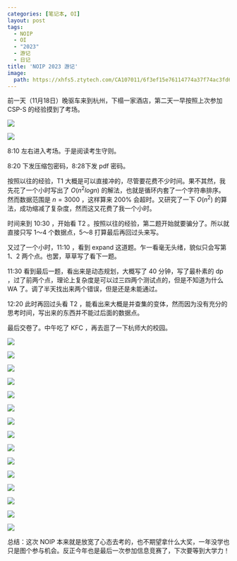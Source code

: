 ```yaml
---
categories: [笔记本, OI]
layout: post
tags:
  - NOIP
  - OI
  - "2023"
  - 游记
  - 日记
title: 'NOIP 2023 游记'
image:
  path: https://xhfs5.ztytech.com/CA107011/6f3ef15e76114774a37f74ac3fd6516a.jpg
---
```


前一天（11月18日）晚驱车来到杭州，下榻一家酒店，第二天一早按照上次参加 CSP-S 的经验摸到了考场。

![](https://xhfs2.ztytech.com/CA107011/f01cd4218b4b4a2488935d0810b2ad79.jpg)

![](https://xhfs5.ztytech.com/CA107011/6f3ef15e76114774a37f74ac3fd6516a.jpg)

8:10 左右进入考场。于是阅读考生守则。

8:20 下发压缩包密码，8:28下发 pdf 密码。

按照以往的经验，T1 大概是可以直接冲的，尽管要花费不少时间。果不其然，我先花了一个小时写出了 $O(n^2logn)$ 的解法，也就是循环内套了一个字符串排序。然而数据范围是 $n=3000$ ，这样算来 200% 会超时。又研究了一下 $O(n^2)$ 的算法，成功缩减了复杂度，然而这又花费了我一个小时。

时间来到 10:30 ，开始看 T2 。按照以往的经验，第二题开始就要骗分了。所以就直接只写 1～4 个数据点，5～8 打算最后再回过头来写。

又过了一个小时，11:10 ，看到 expand 这道题。乍一看毫无头绪，貌似只会写第 1、2 两个点。也罢，草草写了看下一题。

11:30 看到最后一题，看出来是动态规划，大概写了 40 分钟，写了最朴素的 dp ，过了前两个点，理论上复杂度是可以过三四两个测试点的，但是不知道为什么 WA 了。调了半天找出来两个错误，但是还是未能通过。

12:20 此时再回过头看 T2 ，能看出来大概是并查集的变体，然而因为没有充分的思考时间，写出来的东西并不能过后面的数据点。

最后交卷了。中午吃了 KFC ，再去逛了一下杭师大的校园。

![](https://xhfs2.ztytech.com/CA107011/b527d9b26cb84b61bfb150bc5d1f93e6.jpg)

![](https://xhfs4.ztytech.com/CA107011/4a67f0392ca740598c0b0cd91bf0ee69.jpg)

![](https://xhfs1.ztytech.com/CA107011/bc74728c20fe41989482c14d0b2cba9c.jpg)

![](https://xuehaifile.ztytech.com/CA107011/1b0ccadd82d547f8a13ee7a4768f9034.jpg)

![](https://xhfs0.ztytech.com/CA107011/e030e003cedd4713a04f045da5ae2c5b.jpg)

![](https://xhfs3.ztytech.com/CA107011/ccfe38eb10db402ba96c3c0b9bd2bc4f.jpg)

![](https://xhfs1.ztytech.com/CA107011/8e5a60bcb33748bc8fd391b568d3b9c7.jpg)

![](https://xuehaifile.ztytech.com/CA107011/cf66119c710b479b89f5306a59b825b2.jpg)

![](https://xhfs5.ztytech.com/CA107011/2fa1a759ac994044ad2cfc1ca56fea1c.jpg)

![](https://xhfs4.ztytech.com/CA107011/e0e3fbd68dc44941898e26b8ef011b8c.jpg)

![](https://xhfs3.ztytech.com/CA107011/9c8ca1eb9ab043c3b39f364c8df268eb.jpg)

![](https://xhfs2.ztytech.com/CA107011/d5ac6835617c4669a44e6417cc772a94.jpg)

![](https://xhfs2.ztytech.com/CA107011/e43598aa986a46489d7eb3848ee4cf0d.jpg)

![](https://xhfs4.ztytech.com/CA107011/ebc879d25f30477c8f7e5ea277849308.jpg)

![](https://xhfs5.ztytech.com/CA107011/985ef736378148f7aa3b600a7790c85a.jpg)

总结：这次 NOIP 本来就是放宽了心态去考的，也不期望拿什么大奖，一年没学也只是图个参与机会。反正今年也是最后一次参加信息竞赛了，下次要等到大学力！